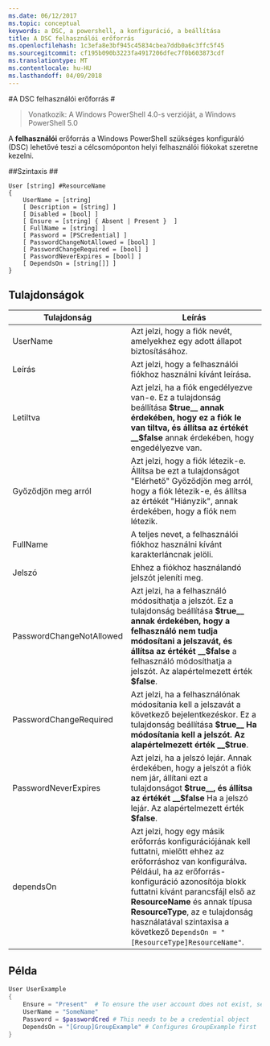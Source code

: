 ```yaml
---
ms.date: 06/12/2017
ms.topic: conceptual
keywords: a DSC, a powershell, a konfiguráció, a beállítása
title: A DSC felhasználói erőforrás
ms.openlocfilehash: 1c3efa8e3bf945c45834cbea7ddb0a6c3ffc5f45
ms.sourcegitcommit: cf195b090b3223fa4917206dfec7f0b603873cdf
ms.translationtype: MT
ms.contentlocale: hu-HU
ms.lasthandoff: 04/09/2018
---
```

#<a name="dsc-user-resource"></a>A DSC felhasználói erőforrás #


>Vonatkozik: A Windows PowerShell 4.0-s verzióját, a Windows PowerShell 5.0


A __felhasználói__ erőforrás a Windows PowerShell szükséges konfiguráló (DSC) lehetővé teszi a célcsomóponton helyi felhasználói fiókokat szeretne kezelni.


##<a name="syntax"></a>Szintaxis ##

```
User [string] #ResourceName
{
    UserName = [string]
    [ Description = [string] ]
    [ Disabled = [bool] ]
    [ Ensure = [string] { Absent | Present }  ]
    [ FullName = [string] ]
    [ Password = [PSCredential] ]
    [ PasswordChangeNotAllowed = [bool] ]
    [ PasswordChangeRequired = [bool] ]
    [ PasswordNeverExpires = [bool] ]
    [ DependsOn = [string[]] ]
}
```

## <a name="properties"></a>Tulajdonságok
|  Tulajdonság  |  Leírás   |
|---|---|
| UserName| Azt jelzi, hogy a fiók nevét, amelyekhez egy adott állapot biztosításához.|
| Leírás| Azt jelzi, hogy a felhasználói fiókhoz használni kívánt leírása.|
| Letiltva| Azt jelzi, ha a fiók engedélyezve van-e. Ez a tulajdonság beállítása __$true__ annak érdekében, hogy ez a fiók le van tiltva, és állítsa az értékét __$false__ annak érdekében, hogy engedélyezve van.|
| Győződjön meg arról| Azt jelzi, hogy a fiók létezik-e. Állítsa be ezt a tulajdonságot "Elérhető" Győződjön meg arról, hogy a fiók létezik-e, és állítsa az értékét "Hiányzik", annak érdekében, hogy a fiók nem létezik.|
| FullName| A teljes nevet, a felhasználói fiókhoz használni kívánt karakterláncnak jelöli.|
| Jelszó| Ehhez a fiókhoz használandó jelszót jeleníti meg. |
| PasswordChangeNotAllowed| Azt jelzi, ha a felhasználó módosíthatja a jelszót. Ez a tulajdonság beállítása __$true__ annak érdekében, hogy a felhasználó nem tudja módosítani a jelszavát, és állítsa az értékét __$false__ a felhasználó módosíthatja a jelszót. Az alapértelmezett érték __$false__.|
| PasswordChangeRequired| Azt jelzi, ha a felhasználónak módosítania kell a jelszavát a következő bejelentkezéskor. Ez a tulajdonság beállítása __$true__ Ha módosítania kell a jelszót. Az alapértelmezett érték __$true__.|
| PasswordNeverExpires| Azt jelzi, ha a jelszó lejár. Annak érdekében, hogy a jelszót a fiók nem jár, állítani ezt a tulajdonságot __$true__, és állítsa az értékét __$false__ Ha a jelszó lejár. Az alapértelmezett érték __$false__.|
| dependsOn | Azt jelzi, hogy egy másik erőforrás konfigurációjának kell futtatni, mielőtt ehhez az erőforráshoz van konfigurálva. Például, ha az erőforrás-konfiguráció azonosítója blokk futtatni kívánt parancsfájl első az __ResourceName__ és annak típusa __ResourceType__, az e tulajdonság használatával szintaxisa a következő `DependsOn = "[ResourceType]ResourceName"`.|

## <a name="example"></a>Példa

```powershell
User UserExample
{
    Ensure = "Present"  # To ensure the user account does not exist, set Ensure to "Absent"
    UserName = "SomeName"
    Password = $passwordCred # This needs to be a credential object
    DependsOn = "[Group]GroupExample" # Configures GroupExample first
}
```